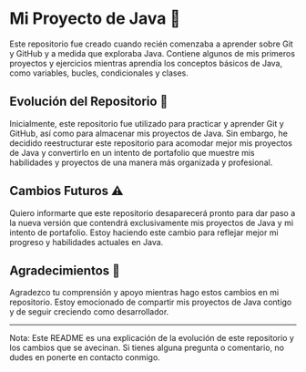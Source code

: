 # Mi Proyecto de Java 🚀

Este repositorio fue creado cuando recién comenzaba a aprender sobre Git y GitHub y a medida que exploraba Java. Contiene algunos de mis primeros proyectos y ejercicios mientras aprendía los conceptos básicos de Java, como variables, bucles, condicionales y clases.

## Evolución del Repositorio 📖

Inicialmente, este repositorio fue utilizado para practicar y aprender Git y GitHub, así como para almacenar mis proyectos de Java. Sin embargo, he decidido reestructurar este repositorio para acomodar mejor mis proyectos de Java y convertirlo en un intento de portafolio que muestre mis habilidades y proyectos de una manera más organizada y profesional.

## Cambios Futuros ⚠️

Quiero informarte que este repositorio desaparecerá pronto para dar paso a la nueva versión que contendrá exclusivamente mis proyectos de Java y mi intento de portafolio. Estoy haciendo este cambio para reflejar mejor mi progreso y habilidades actuales en Java.

## Agradecimientos 🙌

Agradezco tu comprensión y apoyo mientras hago estos cambios en mi repositorio. Estoy emocionado de compartir mis proyectos de Java contigo y de seguir creciendo como desarrollador.

---

Nota: Este README es una explicación de la evolución de este repositorio y los cambios que se avecinan. Si tienes alguna pregunta o comentario, no dudes en ponerte en contacto conmigo.
